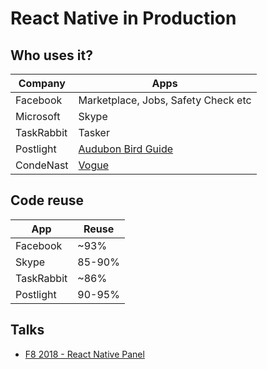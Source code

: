 # React Native in Production

## Who uses it?

| Company | Apps |
|-|-|
| Facebook | Marketplace, Jobs, Safety Check etc | 
| Microsoft | Skype | 
| TaskRabbit | Tasker | 
| Postlight | [Audubon Bird Guide](https://itunes.apple.com/us/app/audubon-bird-guide/id333227386?mt=8) | 
| CondeNast | [Vogue](https://itunes.apple.com/us/app/vogue/id1087973225?mt=8) | 

## Code reuse

| App | Reuse |
|-|-|
| Facebook | ~93% | 
| Skype | 85-90% | 
| TaskRabbit | ~86% | 
| Postlight | 90-95% | 

## Talks
* [F8 2018 - React Native Panel](https://developers.facebook.com/videos/f8-2018/how-react-native-helps-companies-build-better-mobile-apps/)
